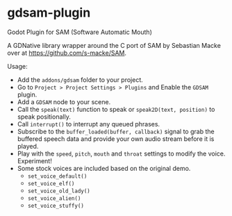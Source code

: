 # gdsam-plugin
Godot Plugin for SAM (Software Automatic Mouth)

A GDNative library wrapper around the C port of SAM by Sebastian Macke over at https://github.com/s-macke/SAM.

Usage:
* Add the ```addons/gdsam``` folder to your project.
* Go to ```Project > Project Settings > Plugins``` and Enable the ```GDSAM``` plugin.
* Add a ```GDSAM``` node to your scene.
* Call the ```speak(text)``` function to speak or ```speak2D(text, position)``` to speak positionally.
* Call ```interrupt()``` to interrupt any queued phrases.
* Subscribe to the ```buffer_loaded(buffer, callback)``` signal to grab the buffered speech data and provide your own audio stream before it is played.
* Play with the ```speed```, ```pitch```, ```mouth``` and ```throat``` settings to modify the voice. Experiment!
* Some stock voices are included based on the original demo.
  * ```set_voice_default()```
  * ```set_voice_elf()```
  * ```set_voice_old_lady()```
  * ```set_voice_alien()```
  * ```set_voice_stuffy()```
